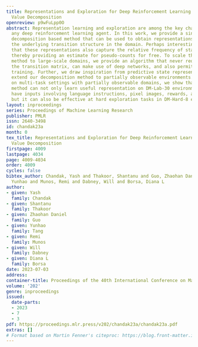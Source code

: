 ```yaml
---
title: Representations and Exploration for Deep Reinforcement Learning using Singular
  Value Decomposition
openreview: p9wFuLpp0O
abstract: Representation learning and exploration are among the key challenges for
  any deep reinforcement learning agent. In this work, we provide a singular value
  decomposition based method that can be used to obtain representations that preserve
  the underlying transition structure in the domain. Perhaps interestingly, we show
  that these representations also capture the relative frequency of state visitations,
  thereby providing an estimate for pseudo-counts for free. To scale this decomposition
  method to large-scale domains, we provide an algorithm that never requires building
  the transition matrix, can make use of deep networks, and also permits mini-batch
  training. Further, we draw inspiration from predictive state representations and
  extend our decomposition method to partially observable environments. With experiments
  on multi-task settings with partially observable domains, we show that the proposed
  method can not only learn useful representation on DM-Lab-30 environments (that
  have inputs involving language instructions, pixel images, rewards, among others)
  but it can also be effective at hard exploration tasks in DM-Hard-8 environments.
layout: inproceedings
series: Proceedings of Machine Learning Research
publisher: PMLR
issn: 2640-3498
id: chandak23a
month: 0
tex_title: Representations and Exploration for Deep Reinforcement Learning using Singular
  Value Decomposition
firstpage: 4009
lastpage: 4034
page: 4009-4034
order: 4009
cycles: false
bibtex_author: Chandak, Yash and Thakoor, Shantanu and Guo, Zhaohan Daniel and Tang,
  Yunhao and Munos, Remi and Dabney, Will and Borsa, Diana L
author:
- given: Yash
  family: Chandak
- given: Shantanu
  family: Thakoor
- given: Zhaohan Daniel
  family: Guo
- given: Yunhao
  family: Tang
- given: Remi
  family: Munos
- given: Will
  family: Dabney
- given: Diana L
  family: Borsa
date: 2023-07-03
address: 
container-title: Proceedings of the 40th International Conference on Machine Learning
volume: '202'
genre: inproceedings
issued:
  date-parts:
  - 2023
  - 7
  - 3
pdf: https://proceedings.mlr.press/v202/chandak23a/chandak23a.pdf
extras: []
# Format based on Martin Fenner's citeproc: https://blog.front-matter.io/posts/citeproc-yaml-for-bibliographies/
---
```

